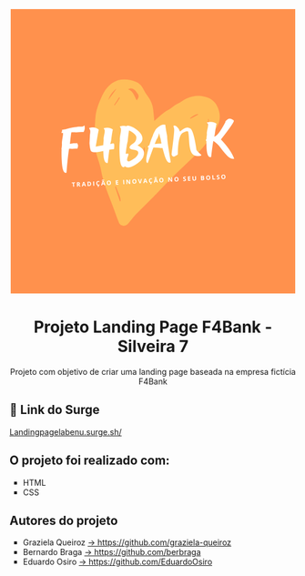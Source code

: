 <p align="center"><img src="https://github.com/future4code/Silveira-landing-page7/blob/master/landingPage/img/logo.png" style="max-width:100%;"></p>
<h1 align="center"> Projeto Landing Page F4Bank - Silveira 7</h1>
    
<p align="center"> Projeto com objetivo de criar uma landing page baseada na empresa fictícia F4Bank</p>
    
<h2>🔗 Link do Surge</h2>
    
<a href="http://landingpagelabenu.surge.sh/" target="_blank"> Landingpagelabenu.surge.sh/ </a>
    
<h2>O projeto foi realizado com: </h2>
  <ul type="square">
    <li> HTML </li>
    <li> CSS </li>
  </ul>
  
 <h2>Autores do projeto</h2>
    <ul type="square">
        <li>Graziela Queiroz <a href="https://github.com/graziela-queiroz" targe="_blank" >-> https://github.com/graziela-queiroz</a>
        </li>
        <li>Bernardo Braga <a href="https://github.com/berbraga" targe="_blank" >-> https://github.com/berbraga</a>
        </li>
        <li>Eduardo Osiro <a href="https://github.com/EduardoOsiro" targe="_blank" >-> https://github.com/EduardoOsiro</a>
        </li>
    </ul>
    
